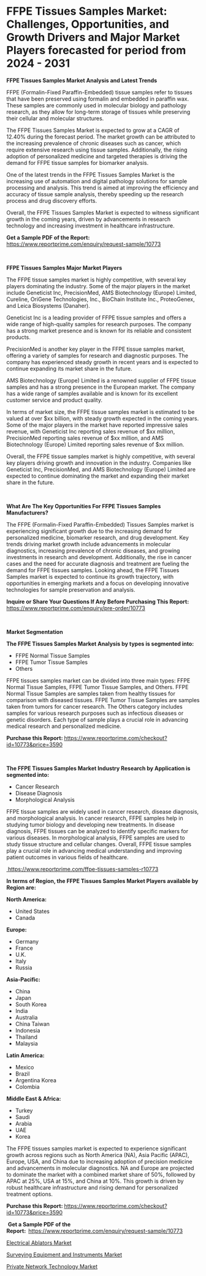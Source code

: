 <p><h1>FFPE Tissues Samples Market: Challenges, Opportunities, and Growth Drivers and Major Market Players forecasted for period from 2024 - 2031</h1></p><p><strong>FFPE Tissues Samples Market Analysis and Latest Trends</strong></p>
<p><p>FFPE (Formalin-Fixed Paraffin-Embedded) tissue samples refer to tissues that have been preserved using formalin and embedded in paraffin wax. These samples are commonly used in molecular biology and pathology research, as they allow for long-term storage of tissues while preserving their cellular and molecular structures.</p><p>The FFPE Tissues Samples Market is expected to grow at a CAGR of 12.40% during the forecast period. The market growth can be attributed to the increasing prevalence of chronic diseases such as cancer, which require extensive research using tissue samples. Additionally, the rising adoption of personalized medicine and targeted therapies is driving the demand for FFPE tissue samples for biomarker analysis.</p><p>One of the latest trends in the FFPE Tissues Samples Market is the increasing use of automation and digital pathology solutions for sample processing and analysis. This trend is aimed at improving the efficiency and accuracy of tissue sample analysis, thereby speeding up the research process and drug discovery efforts.</p><p>Overall, the FFPE Tissues Samples Market is expected to witness significant growth in the coming years, driven by advancements in research technology and increasing investment in healthcare infrastructure.</p></p>
<p><strong>Get a Sample PDF of the Report:&nbsp;</strong> <a href="https://www.reportprime.com/enquiry/request-sample/10773">https://www.reportprime.com/enquiry/request-sample/10773</a></p>
<p>&nbsp;</p>
<p><strong>FFPE Tissues Samples Major Market Players</strong></p>
<p><p>The FFPE tissue samples market is highly competitive, with several key players dominating the industry. Some of the major players in the market include Geneticist Inc, PrecisionMed, AMS Biotechnology (Europe) Limited, Cureline, OriGene Technologies, Inc., BioChain Institute Inc., ProteoGenex, and Leica Biosystems (Danaher).</p><p>Geneticist Inc is a leading provider of FFPE tissue samples and offers a wide range of high-quality samples for research purposes. The company has a strong market presence and is known for its reliable and consistent products.</p><p>PrecisionMed is another key player in the FFPE tissue samples market, offering a variety of samples for research and diagnostic purposes. The company has experienced steady growth in recent years and is expected to continue expanding its market share in the future.</p><p>AMS Biotechnology (Europe) Limited is a renowned supplier of FFPE tissue samples and has a strong presence in the European market. The company has a wide range of samples available and is known for its excellent customer service and product quality.</p><p>In terms of market size, the FFPE tissue samples market is estimated to be valued at over $xx billion, with steady growth expected in the coming years. Some of the major players in the market have reported impressive sales revenue, with Geneticist Inc reporting sales revenue of $xx million, PrecisionMed reporting sales revenue of $xx million, and AMS Biotechnology (Europe) Limited reporting sales revenue of $xx million.</p><p>Overall, the FFPE tissue samples market is highly competitive, with several key players driving growth and innovation in the industry. Companies like Geneticist Inc, PrecisionMed, and AMS Biotechnology (Europe) Limited are expected to continue dominating the market and expanding their market share in the future.</p></p>
<p>&nbsp;</p>
<p><strong>What Are The Key Opportunities For FFPE Tissues Samples Manufacturers?</strong></p>
<p><p>The FFPE (Formalin-Fixed Paraffin-Embedded) Tissues Samples market is experiencing significant growth due to the increasing demand for personalized medicine, biomarker research, and drug development. Key trends driving market growth include advancements in molecular diagnostics, increasing prevalence of chronic diseases, and growing investments in research and development. Additionally, the rise in cancer cases and the need for accurate diagnosis and treatment are fueling the demand for FFPE tissues samples. Looking ahead, the FFPE Tissues Samples market is expected to continue its growth trajectory, with opportunities in emerging markets and a focus on developing innovative technologies for sample preservation and analysis.</p></p>
<p><strong>Inquire or Share Your Questions If Any Before Purchasing This Report:</strong> <a href="https://www.reportprime.com/enquiry/pre-order/10773">https://www.reportprime.com/enquiry/pre-order/10773</a></p>
<p>&nbsp;</p>
<p><strong>Market Segmentation</strong></p>
<p><strong>The FFPE Tissues Samples Market Analysis by types is segmented into:</strong></p>
<p><ul><li>FFPE Normal Tissue Samples</li><li>FFPE Tumor Tissue Samples</li><li>Others</li></ul></p>
<p><p>FFPE tissues samples market can be divided into three main types: FFPE Normal Tissue Samples, FFPE Tumor Tissue Samples, and Others. FFPE Normal Tissue Samples are samples taken from healthy tissues for comparison with diseased tissues. FFPE Tumor Tissue Samples are samples taken from tumors for cancer research. The Others category includes samples for various research purposes such as infectious diseases or genetic disorders. Each type of sample plays a crucial role in advancing medical research and personalized medicine.</p></p>
<p><strong>Purchase this Report:&nbsp;</strong><a href="https://www.reportprime.com/checkout?id=10773&price=3590">https://www.reportprime.com/checkout?id=10773&price=3590</a></p>
<p>&nbsp;</p>
<p><strong>The FFPE Tissues Samples Market Industry Research by Application is segmented into:</strong></p>
<p><ul><li>Cancer Research</li><li>Disease Diagnosis</li><li>Morphological Analysis</li></ul></p>
<p><p>FFPE tissue samples are widely used in cancer research, disease diagnosis, and morphological analysis. In cancer research, FFPE samples help in studying tumor biology and developing new treatments. In disease diagnosis, FFPE tissues can be analyzed to identify specific markers for various diseases. In morphological analysis, FFPE samples are used to study tissue structure and cellular changes. Overall, FFPE tissue samples play a crucial role in advancing medical understanding and improving patient outcomes in various fields of healthcare.</p></p>
<p><a href="https://www.reportprime.com/ffpe-tissues-samples-r10773">&nbsp;https://www.reportprime.com/ffpe-tissues-samples-r10773</a></p>
<p><strong>In terms of Region, the FFPE Tissues Samples Market Players available by Region are:</strong></p>
<p>
    <p> <strong> North America: </strong>
        <ul>
            <li>United States</li>
            <li>Canada</li>
        </ul>
        </p> 
    <p> <strong> Europe: </strong>
        <ul>
            <li>Germany</li>
            <li>France</li>
            <li>U.K.</li>
            <li>Italy</li>
            <li>Russia</li>
        </ul>
        </p> 
    <p> <strong> Asia-Pacific: </strong>
        <ul>
            <li>China</li>
            <li>Japan</li>
            <li>South Korea</li>
            <li>India</li>
            <li>Australia</li>
            <li>China Taiwan</li>
            <li>Indonesia</li>
            <li>Thailand</li>
            <li>Malaysia</li>
        </ul>
        </p> 
    <p> <strong> Latin America: </strong>
        <ul>
            <li>Mexico</li>
            <li>Brazil</li>
            <li>Argentina Korea</li>
            <li>Colombia</li>
        </ul>
        </p> 
    <p> <strong> Middle East & Africa: </strong>
        <ul>
            <li>Turkey</li>
            <li>Saudi</li>
            <li>Arabia</li>
            <li>UAE</li>
            <li>Korea</li>
        </ul>
    </p>
    </p>
<p><p>The FFPE tissues samples market is expected to experience significant growth across regions such as North America (NA), Asia Pacific (APAC), Europe, USA, and China due to increasing adoption of precision medicine and advancements in molecular diagnostics. NA and Europe are projected to dominate the market with a combined market share of 50%, followed by APAC at 25%, USA at 15%, and China at 10%. This growth is driven by robust healthcare infrastructure and rising demand for personalized treatment options.</p></p>
<p><strong>Purchase this Report: </strong><a href="https://www.reportprime.com/checkout?id=10773&price=3590">https://www.reportprime.com/checkout?id=10773&price=3590</a></p>
<p>&nbsp;<strong>Get a Sample PDF of the Report:&nbsp;&nbsp;</strong><a href="https://www.reportprime.com/enquiry/request-sample/10773">https://www.reportprime.com/enquiry/request-sample/10773</a></p>
<p><strong></strong></p>
<p><p><a href="https://github.com/alexcrou8/Market-Research-Report-List-1/blob/main/electrical-ablators-market.md">Electrical Ablators Market</a></p><p><a href="https://view.publitas.com/reportprime-1/insights-into-the-surveying-equipment-and-instruments-market-size-which-is-expanding-with-a-13-9-cagr-from-2024-2031/">Surveying Equipment and Instruments Market</a></p><p><a href="https://view.publitas.com/reportprime-1/private-network-technology-market-size-is-growing-at-cagr-of-13-6-this-report-covers-analysis-by-market-segmentation-growth-and-forecast-2024-2031/">Private Network Technology Market</a></p></p>